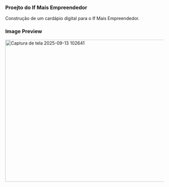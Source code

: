 ### Proejto do If Mais Empreendedor

Construção de um cardápio digital para o If Mais Empreendedor.

### Image Preview

<img width="959" height="453" alt="Captura de tela 2025-09-13 102641" src="https://github.com/user-attachments/assets/9b0ad89a-6dc0-4de3-ad04-50b106df4138" />
